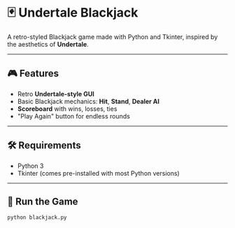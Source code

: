 # 🃏 Undertale Blackjack

A retro-styled Blackjack game made with Python and Tkinter, inspired by the aesthetics of **Undertale**.  


---

## 🎮 Features

- Retro **Undertale-style GUI**
- Basic Blackjack mechanics: **Hit**, **Stand**, **Dealer AI**
- **Scoreboard** with wins, losses, ties
- "Play Again" button for endless rounds


---

## 🛠️ Requirements

- Python 3
- Tkinter (comes pre-installed with most Python versions)

---

## 🚀 Run the Game

```bash
python blackjack.py